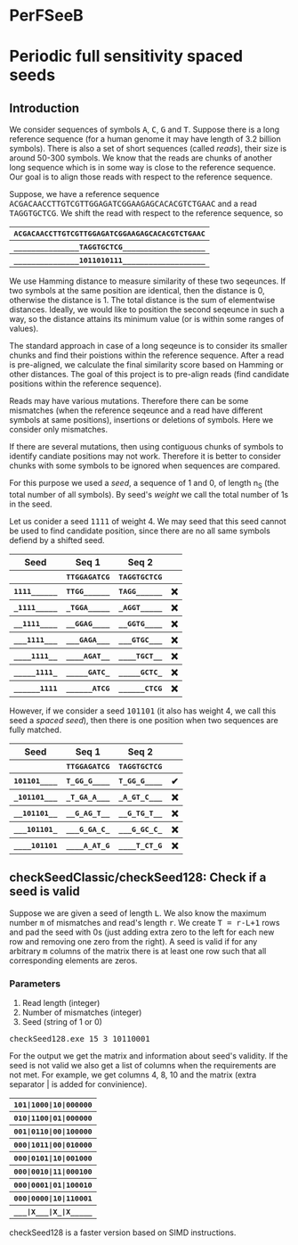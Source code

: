 # PerFSeeB
<h1>Periodic full sensitivity spaced seeds</h1>

<h2>Introduction</h2>
We consider sequences of symbols <tt>A</tt>, <tt>C</tt>, <tt>G</tt> and <tt>T</tt>. Suppose there is a long reference sequence (for a human genome it may have length of 3.2 billion symbols). There is also a set of short sequences (called <i>reads</i>), their size is around 50-300 symbols. We know that the reads are chunks of another long sequence which is in some way is close to the reference sequence. Our goal is to align those reads with respect to the reference sequence. 

Suppose, we have a reference sequence
<tt>ACGACAACCTTGTCGTTGGAGATCGGAAGAGCACACGTCTGAAC</tt>
and a read
<tt>TAGGTGCTCG</tt>. We shift the read with respect to the reference sequence, so

<table>
  <tr><th><tt>ACGACAACCTTGTCGTTGGAGATCGGAAGAGCACACGTCTGAAC</tt></th></tr>
  <tr><th><tt>_______________TAGGTGCTCG___________________</tt></th></tr>
  <tr><th><tt>_______________1011010111___________________</tt></th></tr>
</table>

We use Hamming distance to measure similarity of these two seqeunces. If two symbols at the same position are identical, then the distance is 0, otherwise the distance is 1. The total distance is the sum of elementwise distances. Ideally, we would like to position the second seqeunce in such a way, so the distance attains its minimum value (or is within some ranges of values). 

The standard approach in case of a long seqeunce is to consider its smaller chunks and find their poistions within the reference sequence. After a read is pre-aligned, we calculate the final similarity score based on Hamming or other distances. The goal of this project is to pre-align reads (find candidate positions within the reference sequence).

Reads may have various mutations. Therefore there can be some mismatches (when the reference seqeunce and a read have different symbols at same positions), insertions or deletions of symbols. Here we consider only mismatches. 

If there are several mutations, then using contiguous chunks of symbols to identify candiate positions may not work. Therefore it is better to consider chunks with some symbols to be ignored when sequences are compared. 

For this purpose we used a <i>seed</i>, a sequence of 1 and 0, of length n<sub>S</sub> (the total number of all symbols). By seed's <i>weight</i> we call the total number of 1s in the seed.

Let us conider a seed <tt>1111</tt> of weight 4. We may seed that this seed cannot be used to find candidate position, since there are no all same symbols defiend by a shifted seed.

<table>
  <tr><th>Seed</th><th>Seq 1</th><th>Seq 2</th><th></th></tr>
  <tr><th></th><th><tt>TTGGAGATCG</tt></th><th><tt>TAGGTGCTCG</tt></th><th></th></tr>
  <tr><th><tt>1111______</tt></th><th><tt>TTGG______</tt></th><th><tt>TAGG______</tt></th><th>&#10060;</th></tr>
  <tr><th><tt>_1111_____</tt></th><th><tt>_TGGA_____</tt></th><th><tt>_AGGT_____</tt></th><th>&#10060;</th></tr>
  <tr><th><tt>__1111____</tt></th><th><tt>__GGAG____</tt></th><th><tt>__GGTG____</tt></th><th>&#10060;</th></tr>
  <tr><th><tt>___1111___</tt></th><th><tt>___GAGA___</tt></th><th><tt>___GTGC___</tt></th><th>&#10060;</th></tr>
  <tr><th><tt>____1111__</tt></th><th><tt>____AGAT__</tt></th><th><tt>____TGCT__</tt></th><th>&#10060;</th></tr> 
  <tr><th><tt>_____1111_</tt></th><th><tt>_____GATC_</tt></th><th><tt>_____GCTC_</tt></th><th>&#10060;</th></tr>
  <tr><th><tt>______1111</tt></th><th><tt>______ATCG</tt></th><th><tt>______CTCG</tt></th><th>&#10060;</th></tr>
</table>


However, if we consider a seed <tt>101101</tt> (it also has weight 4, we call this seed a <i>spaced seed</i>), then there is one position when two sequences are fully matched.

<table>
  <tr><th>Seed</th><th>Seq 1</th><th>Seq 2</th><th></th></tr>
  <tr><th></th><th><tt>TTGGAGATCG</tt></th><th><tt>TAGGTGCTCG</tt></th><th></th></tr>
  <tr><th><tt>101101____</tt></th><th><tt>T_GG_G____</tt></th><th><tt>T_GG_G____</tt></th><th>&#10004;</th></tr>  
  <tr><th><tt>_101101___</tt></th><th><tt>_T_GA_A___</tt></th><th><tt>_A_GT_C___</tt></th><th>&#10060;</th></tr>
  <tr><th><tt>__101101__</tt></th><th><tt>__G_AG_T__</tt></th><th><tt>__G_TG_T__</tt></th><th>&#10060;</th></tr>
  <tr><th><tt>___101101_</tt></th><th><tt>___G_GA_C_</tt></th><th><tt>___G_GC_C_</tt></th><th>&#10060;</th></tr>
  <tr><th><tt>____101101</tt></th><th><tt>____A_AT_G</tt></th><th><tt>____T_CT_G</tt></th><th>&#10060;</th></tr>
</table>

<h2>checkSeedClassic/checkSeed128: Check if a seed is valid</h2>
Suppose we are given a seed of length <tt>L</tt>. We also know the maximum number <tt>m</tt> of mismatches and read's length <tt>r</tt>. We create <tt>T = r-L+1</tt> rows and pad the seed with 0s (just adding extra zero to the left for each new row and removing one zero from the right). A seed is valid if for any arbitrary <tt>m</tt> columns of the matrix there is at least one row such that all corresponding elements are zeros.

<h3>Parameters</h3>

<ol>
  <li>Read length (integer)</li>
  <li>Number of mismatches (integer)</li>
  <li>Seed (string of 1 or 0)</li>
</ol>

<tt>checkSeed128.exe 15 3 10110001</tt>

For the output we get the matrix and information about seed's validity. If the seed is not valid we also get a list of columns when the requirements are not met. For example, we get columns 4, 8, 10 and the matrix (extra separator | is added for convinience).

<table>
  <tr><th><tt>101|1000|10|000000</tt></th></tr>
  <tr><th><tt>010|1100|01|000000</tt></th></tr>
  <tr><th><tt>001|0110|00|100000</tt></th></tr>
  <tr><th><tt>000|1011|00|010000</tt></th></tr>  
  <tr><th><tt>000|0101|10|001000</tt></th></tr>
  <tr><th><tt>000|0010|11|000100</tt></th></tr>
  <tr><th><tt>000|0001|01|100010</tt></th></tr>
  <tr><th><tt>000|0000|10|110001</tt></th></tr>
  <tr><th><tt>___|X___|X_|X_____</tt></th></tr>
</table>


checkSeed128 is a faster version based on SIMD instructions.

